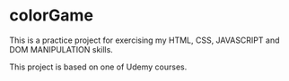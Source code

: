 # colorGame

This is a practice project for exercising my HTML, CSS, JAVASCRIPT and DOM MANIPULATION skills.

This project is based on one of Udemy courses. 

